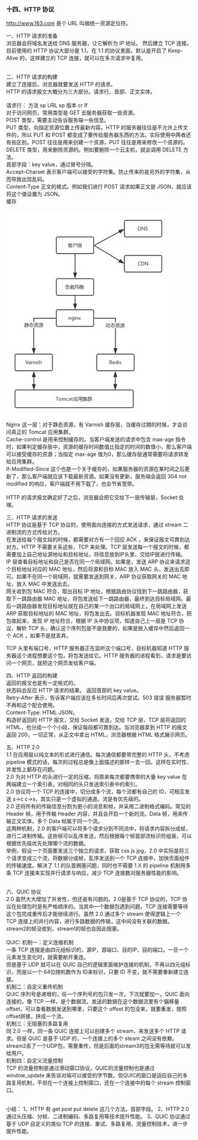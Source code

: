 
### 十四、HTTP 协议
http://www.163.com 是个 URL 叫做统一资源定位符。  

一、HTTP 请求的准备   
浏览器会将域名发送给 DNS 服务器，让它解析为 IP 地址。 然后建立 TCP 连接。目前使用的 HTTP 协议大部分是 1.1，在 1.1 的协议里面，默认是开启了 Keep-Alive 的，这样建立的 TCP 连接，就可以在多次请求中复用。   
<br>

二、HTTP 请求的构建   
建立了连接后，浏览器就要发送 HTTP 的请求。  
HTTP 的请求报文大概分为三大部分。请求行、首部、正文实体。  
<br>
请求行： 方法 sp URL sp 版本 cr If  
对于访问网页，常用类型是 GET 去服务器获取一些资源。  
POST 类型，需要主动告诉服务端一些信息。  
PUT 类型，向指定资源位置上传最新内容。HTTP 的服务器往往是不允许上传文件的，所以 PUT 和 POST 都变成了要传给服务器东西的方法。实际使用中两者还有些区别。POST 往往是用来创建一个资源，PUT 往往是用来修改一个资源的。  
DELETE 类型，用来删除资源的。例如要删除一个云主机，就会调用 DELETE 方法。
<br>
首部字段：key value，通过冒号分隔。  
Accept-Charset 表示客户端可以接受的字符集。防止传来的是另外的字符集，从而导致出现乱码。  
Content-Type 正文的格式。例如我们进行 POST 请求如果正文是 JSON，就应该将这个值设置为 JSON。  
缓存  
<br>
![](https://github.com/MA806P/ComputerScienceNotes/blob/master/ComputerNetwork/Images/6-Application-WebCache.jpg)
<br>
Nginx 这一层：对于静态资源，有 Varnish 缓存层，当缓存过期的时候，才会访问真正的 Tomcat 应用集群。  
Cache-control 是用来控制缓存的。当客户端发送的请求中包含 max-age 指令时，如果判定缓存层中，资源的缓存时间数值比指定的时间的数值小，那么客户端可以接受缓存的资源；当指定 max-age 值为0，那么缓存层通常需要将请求转发给应用集群。  
If-Modified-Since 这个也是一个关于缓存的，如果服务器的资源在某时间之后更新了，那么客户端就应该下载最新资源。如果没有更新，服务端会返回 304 not modified 的响应，客户端就不用下载了，也会节省宽带。  
<br>
HTTP 的请求报文确定好了之后，浏览器会把它交给下一层传输层，Socket 处理。 
<br>

三、HTTP 请求的发送  
HTTP 协议是基于 TCP 协议的，使用面向连接的方式发送请求，通过 stream 二进制流的方式传给对方。  
在发送给每个报文段的时候，都需要对方有一个回应 ACK ，来保证报文可靠到达对方。HTTP 不需要关系这些，TCP 来处理。TCP 层发送每一个报文的时候，都需要加上自己地址源地址和目标地址，将信息放到IP头里，交给IP层进行传输。  
IP 层查看目标地址和自己是否在同一个局域网。如果是，发送 ARP 协议来请求这个目标地址对应的 MAC 地址，然后将源和目标 MAC 放入 MAC 头，发送出去即可。如果不在同一个局域网，就需要发送到网关，ARP 协议获取网关的 MAC 地址，放入 MAC 中发送出去。  
网关收到包 MAC 符合，取出目标 IP 地址，根据路由协议找到下一跳路由器，获取下一跳路由器 MAC 地址，将包发送给下一跳路由器，最终到达目标局域网。最后一跳路由器发现目标地址就在自己的某一个出口的局域网上，在局域网上发送 ARP 获取目标地址的 MAC 地址，将包发出去。目标机器发现 MAC 地址符合，把包收起来，发现 IP 地址符合，根据 IP 头中协议项，知道自己上一层是 TCP 协议，解析 TCP 头，确认这个序列包是不是我要的，如果是放入缓存中然后返回一个 ACK ，如果不是就丢弃。

TCP 头里有端口号，HTTP 服务器正在监听这个端口号，目标机器知道 HTTP 服务器这个进程想要这个包，将包发送给它。HTTP 服务器的进程看到，请求是要访问一个网页，就把这个网页发给客户端。
<br>

四、HTTP 返回的构建  
返回的报文也是有一定格式的。  
状态码会反应 HTTP 请求的结果。 返回首部的 key value。  
Retry-After 表示，告诉客户端应该在多长时间后再次尝试。503 错误 服务器暂时不再和这个配合使用。  
Content-Type: HTML  JSON。  
构造好返回的 HTTP 报文，交给 Socket 发送，交给 TCP 层，TCP 层将返回的 HTML，也分成一个个小段，保证每段都可靠到达。当浏览器拿到 HTTP 的报文返回 200，一切正常，从正文中拿出 HTML，浏览器根据 HTML 格式展示网页。
<br>


五、HTTP 2.0  
1.1 在应用层以纯文本的形式进行通信。每次通信都要带完整的 HTTP 头，不考虑 pipeline 模式的话，每次的过程总是像上面描述的那样一去一回。这样在实时性、并发性上都存在问题。  
2.0 为对 HTTP 的头进行一定的压缩，将原来每次都要携带的大量 key value 在两端建立一个索引表，对相同的头只发送索引表中的索引。  
2.0 协议将一个 TCP 的连接中，切分成多个流，每个流都有自己的 ID，可相互发送 s->c c->s，其实只是一个虚拟的通道。流是有优先级的。  
2.0 还将所有的传输信息分割为更小的消息和帧，并采用二进制格式编码。常见的 Header 帧，用于传输 Header 内容，并且会开启一个新的流。Data 帧，用来传输正文实体。多个 Data 帧属于同一个流。  
这两种机制，2.0 的客户端可以将多个请求分到不同流中，将请求内容拆分成帧，进行二进制传输。这些帧可以乱序发送，然后根据每个帧首部流标识符组装，可以根据优先级优先处理哪个流的数据。   
举例，假设一个页面要发送三个独立的请求，获取 css js jpg，2.0 中实际是将三个请求变成三个流，将数据分成帧，乱序发送到一个 TCP 连接中，加快页面组件的传输速度。解决了 1.1 的队首拥塞问题，同时也不需要 1.X 的 pipeline 机制用多条 TCP 连接来实现并行请求与响应，减少 TCP 连接数对服务器性能的影响。  
<br>

六、QUIC 协议  
2.0 虽然大大增加了并发性，但还是有问题的。2.0是基于 TCP 协议的，TCP 协议在处理包时是有严格顺序的。当其中一个数据包遇到问题，TCP 连接需要等待这个包完成重传后才能继续进行。虽然 2.0 通过多个 stream 使得逻辑上一个 TCP 连接上的并行内容，进行多路数据的传输，这中间没有关联的数据。stream2的帧没收到，stream1的帧也会因此阻塞。  
<br>
QUIC:
机制一：定义连接机制  
一条 TCP 连接是由四元组标识的，源IP，源端口、目的IP、目的端口。一旦一个元素发生变化时，就需要断开重连。  
但是基于 UDP 就可以在 QUIC 自己的逻辑里面维护连接的机制，不再以四元组标识，而是以一个 64位随机数作为 ID来标识，只要 ID 不变，就不需要重新建立连接。  
机制二：自定义重传机制  
QUIC 序列号是递增的，任一个序列号的包只发一次，下次就要加一。QUIC 面向连接的，像 TCP 一样，是个数据流，发送的数据在这个数据流里有个偏移量 offset，可以查看数据发送到哪里，只要这个 offset 的包没来，就要重发，按照offset拼接，拼成一个流。  
机制三：无阻塞的多路复用  
同 2.0 一样，同一条 QUIC 连接上可以创建多个 stream，来发送多个 HTTP 请求。但是 QUIC 是基于 UDP 的，一个连接上的多个 steam 之间没有依赖。stream2丢了一个UDP包，需要重传，但是后面的stream3的包无需等待就可以发给用户。  
机制四：自定义流量控制  
TCP 的流量控制是通过滑动窗口协议。QUIC的流量控制也是通过 window_update 来告诉对端可以接受的字节数。但QUIC的窗口是适应自己的多路复用机制，不但在一个连接上控制窗口，还在一个连接中的每个 stream 控制窗口。

<br>
小结：  
1、HTTP 有 get post put delete 这几个方法。首部字段。  
2、HTTP 2.0 通过头压缩、分帧、二进制编码、多路复用等技术提升性能。  
3、QUIC 协议通过基于 UDP 自定义的类似 TCP 的连接、重试、多路复用、流量控制技术，进一步提升性能。




